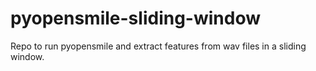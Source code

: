 # pyopensmile-sliding-window
Repo to run pyopensmile and extract features from wav files in a sliding window.
